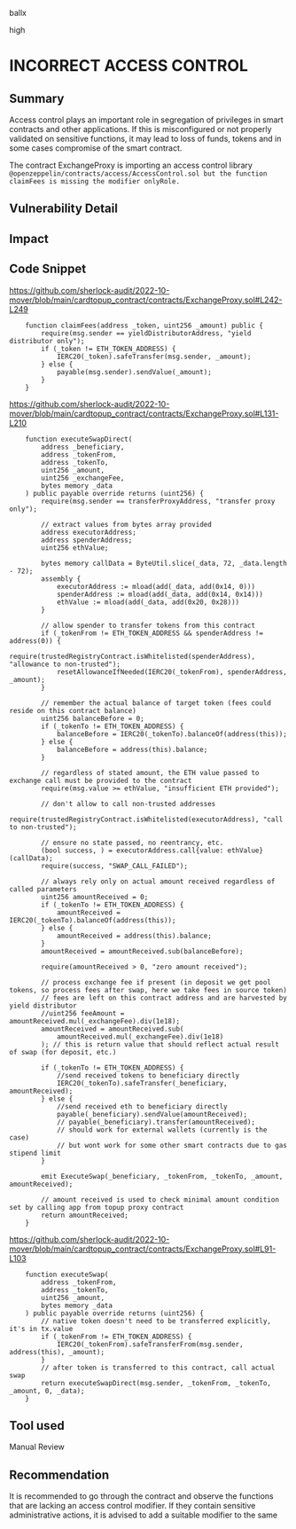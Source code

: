 ballx

high

# INCORRECT ACCESS CONTROL

## Summary
Access control plays an important role in segregation of privileges in smart contracts and other applications. If this is misconfigured or not properly validated on sensitive functions, it may lead to loss of funds, tokens and in some cases compromise of the smart contract.

The contract ExchangeProxy is importing an access control library ```@openzeppelin/contracts/access/AccessControl.sol but the function claimFees is missing the modifier onlyRole.```



## Vulnerability Detail

## Impact

## Code Snippet

https://github.com/sherlock-audit/2022-10-mover/blob/main/cardtopup_contract/contracts/ExchangeProxy.sol#L242-L249

```solidity
    function claimFees(address _token, uint256 _amount) public {
        require(msg.sender == yieldDistributorAddress, "yield distributor only");
        if (_token != ETH_TOKEN_ADDRESS) {
            IERC20(_token).safeTransfer(msg.sender, _amount);
        } else {
            payable(msg.sender).sendValue(_amount);
        }
    }
```

https://github.com/sherlock-audit/2022-10-mover/blob/main/cardtopup_contract/contracts/ExchangeProxy.sol#L131-L210
```solidity
    function executeSwapDirect(
        address _beneficiary,
        address _tokenFrom,
        address _tokenTo,
        uint256 _amount,
        uint256 _exchangeFee,
        bytes memory _data
    ) public payable override returns (uint256) {
        require(msg.sender == transferProxyAddress, "transfer proxy only");

        // extract values from bytes array provided
        address executorAddress;
        address spenderAddress;
        uint256 ethValue;

        bytes memory callData = ByteUtil.slice(_data, 72, _data.length - 72);
        assembly {
            executorAddress := mload(add(_data, add(0x14, 0)))
            spenderAddress := mload(add(_data, add(0x14, 0x14)))
            ethValue := mload(add(_data, add(0x20, 0x28)))
        }

        // allow spender to transfer tokens from this contract
        if (_tokenFrom != ETH_TOKEN_ADDRESS && spenderAddress != address(0)) {
            require(trustedRegistryContract.isWhitelisted(spenderAddress), "allowance to non-trusted");
            resetAllowanceIfNeeded(IERC20(_tokenFrom), spenderAddress, _amount);
        }

        // remember the actual balance of target token (fees could reside on this contract balance)
        uint256 balanceBefore = 0;
        if (_tokenTo != ETH_TOKEN_ADDRESS) {
            balanceBefore = IERC20(_tokenTo).balanceOf(address(this));
        } else {
            balanceBefore = address(this).balance;
        }

        // regardless of stated amount, the ETH value passed to exchange call must be provided to the contract
        require(msg.value >= ethValue, "insufficient ETH provided");

        // don't allow to call non-trusted addresses
        require(trustedRegistryContract.isWhitelisted(executorAddress), "call to non-trusted");

        // ensure no state passed, no reentrancy, etc.
        (bool success, ) = executorAddress.call{value: ethValue}(callData);
        require(success, "SWAP_CALL_FAILED");

        // always rely only on actual amount received regardless of called parameters
        uint256 amountReceived = 0;
        if (_tokenTo != ETH_TOKEN_ADDRESS) {
            amountReceived = IERC20(_tokenTo).balanceOf(address(this));
        } else {
            amountReceived = address(this).balance;
        }
        amountReceived = amountReceived.sub(balanceBefore);

        require(amountReceived > 0, "zero amount received");

        // process exchange fee if present (in deposit we get pool tokens, so process fees after swap, here we take fees in source token)
        // fees are left on this contract address and are harvested by yield distributor
        //uint256 feeAmount = amountReceived.mul(_exchangeFee).div(1e18);
        amountReceived = amountReceived.sub(
            amountReceived.mul(_exchangeFee).div(1e18)
        ); // this is return value that should reflect actual result of swap (for deposit, etc.)

        if (_tokenTo != ETH_TOKEN_ADDRESS) {
            //send received tokens to beneficiary directly
            IERC20(_tokenTo).safeTransfer(_beneficiary, amountReceived);
        } else {
            //send received eth to beneficiary directly
            payable(_beneficiary).sendValue(amountReceived);
            // payable(_beneficiary).transfer(amountReceived);
            // should work for external wallets (currently is the case)
            // but wont work for some other smart contracts due to gas stipend limit
        }

        emit ExecuteSwap(_beneficiary, _tokenFrom, _tokenTo, _amount, amountReceived);
        
        // amount received is used to check minimal amount condition set by calling app from topup proxy contract
        return amountReceived;
    }

```

https://github.com/sherlock-audit/2022-10-mover/blob/main/cardtopup_contract/contracts/ExchangeProxy.sol#L91-L103

```solidity
    function executeSwap(
        address _tokenFrom,
        address _tokenTo,
        uint256 _amount,
        bytes memory _data
    ) public payable override returns (uint256) {
        // native token doesn't need to be transferred explicitly, it's in tx.value
        if (_tokenFrom != ETH_TOKEN_ADDRESS) {
            IERC20(_tokenFrom).safeTransferFrom(msg.sender, address(this), _amount);
        }
        // after token is transferred to this contract, call actual swap
        return executeSwapDirect(msg.sender, _tokenFrom, _tokenTo, _amount, 0, _data);
    }
```
## Tool used

Manual Review

## Recommendation

It is recommended to go through the contract and observe the functions that are lacking an access control modifier. If they contain sensitive administrative actions, it is advised to add a suitable modifier to the same
